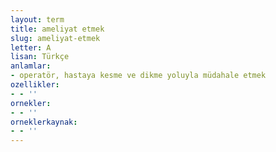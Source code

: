 ```yaml
---
layout: term
title: ameliyat etmek
slug: ameliyat-etmek
letter: A
lisan: Türkçe
anlamlar:
- operatör, hastaya kesme ve dikme yoluyla müdahale etmek
ozellikler:
- - ''
ornekler:
- - ''
orneklerkaynak:
- - ''
---
```

